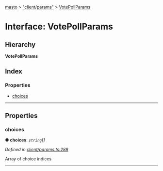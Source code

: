 [masto](../README.md) > ["client/params"](../modules/_client_params_.md) > [VotePollParams](../interfaces/_client_params_.votepollparams.md)

# Interface: VotePollParams

## Hierarchy

**VotePollParams**

## Index

### Properties

* [choices](_client_params_.votepollparams.md#choices)

---

## Properties

<a id="choices"></a>

###  choices

**● choices**: *`string`[]*

*Defined in [client/params.ts:288](https://github.com/neet/masto.js/blob/368b200/src/client/params.ts#L288)*

Array of choice indices

___

